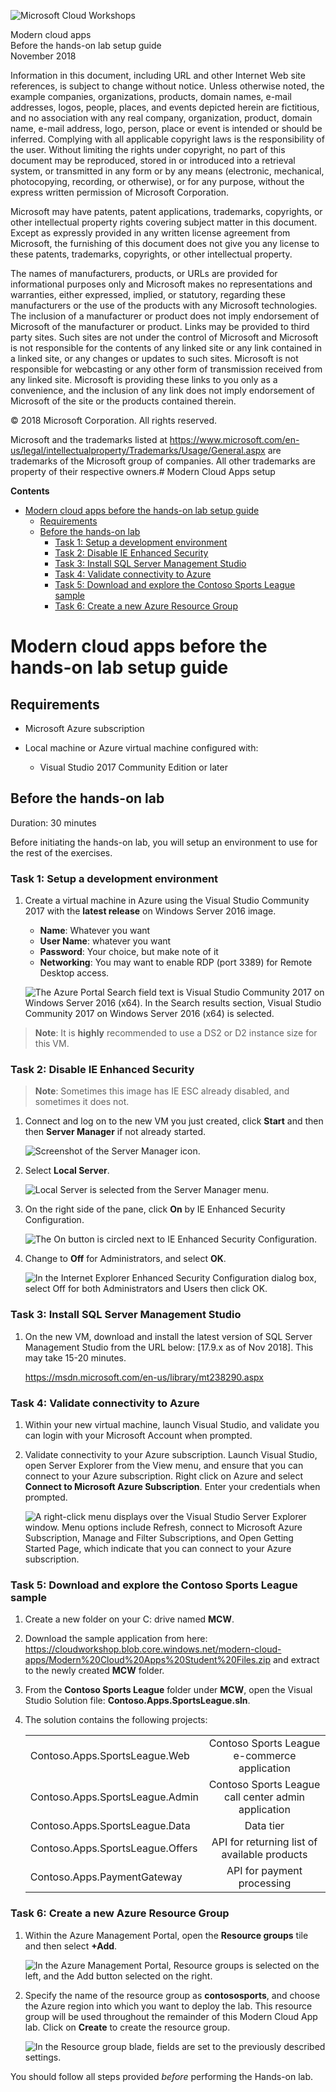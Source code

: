 ![](https://github.com/Microsoft/MCW-Template-Cloud-Workshop/raw/master/Media/ms-cloud-workshop.png "Microsoft Cloud Workshops")

<div class="MCWHeader1">
Modern cloud apps
</div>

<div class="MCWHeader2">
Before the hands-on lab setup guide
</div>

<div class="MCWHeader3">
November 2018
</div>

Information in this document, including URL and other Internet Web site references, is subject to change without notice. Unless otherwise noted, the example companies, organizations, products, domain names, e-mail addresses, logos, people, places, and events depicted herein are fictitious, and no association with any real company, organization, product, domain name, e-mail address, logo, person, place or event is intended or should be inferred. Complying with all applicable copyright laws is the responsibility of the user. Without limiting the rights under copyright, no part of this document may be reproduced, stored in or introduced into a retrieval system, or transmitted in any form or by any means (electronic, mechanical, photocopying, recording, or otherwise), or for any purpose, without the express written permission of Microsoft Corporation.

Microsoft may have patents, patent applications, trademarks, copyrights, or other intellectual property rights covering subject matter in this document. Except as expressly provided in any written license agreement from Microsoft, the furnishing of this document does not give you any license to these patents, trademarks, copyrights, or other intellectual property.

The names of manufacturers, products, or URLs are provided for informational purposes only and Microsoft makes no representations and warranties, either expressed, implied, or statutory, regarding these manufacturers or the use of the products with any Microsoft technologies. The inclusion of a manufacturer or product does not imply endorsement of Microsoft of the manufacturer or product. Links may be provided to third party sites. Such sites are not under the control of Microsoft and Microsoft is not responsible for the contents of any linked site or any link contained in a linked site, or any changes or updates to such sites. Microsoft is not responsible for webcasting or any other form of transmission received from any linked site. Microsoft is providing these links to you only as a convenience, and the inclusion of any link does not imply endorsement of Microsoft of the site or the products contained therein.

© 2018 Microsoft Corporation. All rights reserved.

Microsoft and the trademarks listed at <https://www.microsoft.com/en-us/legal/intellectualproperty/Trademarks/Usage/General.aspx> are trademarks of the Microsoft group of companies. All other trademarks are property of their respective owners.# Modern Cloud Apps setup

**Contents**

<!-- TOC -->

- [Modern cloud apps before the hands-on lab setup guide](#modern-cloud-apps-before-the-hands-on-lab-setup-guide)
    - [Requirements](#requirements)
    - [Before the hands-on lab](#before-the-hands-on-lab)
        - [Task 1: Setup a development environment](#task-1-setup-a-development-environment)
        - [Task 2: Disable IE Enhanced Security](#task-2-disable-ie-enhanced-security)
        - [Task 3: Install SQL Server Management Studio](#task-3-install-sql-server-management-studio)
        - [Task 4: Validate connectivity to Azure](#task-4-validate-connectivity-to-azure)
        - [Task 5: Download and explore the Contoso Sports League sample](#task-5-download-and-explore-the-contoso-sports-league-sample)
        - [Task 6: Create a new Azure Resource Group](#task-6-create-a-new-azure-resource-group)

<!-- /TOC -->

# Modern cloud apps before the hands-on lab setup guide 

## Requirements

-   Microsoft Azure subscription

-   Local machine or Azure virtual machine configured with:

    -   Visual Studio 2017 Community Edition or later

## Before the hands-on lab

Duration: 30 minutes

Before initiating the hands-on lab, you will setup an environment to use for the rest of the exercises.

### Task 1: Setup a development environment

1.  Create a virtual machine in Azure using the Visual Studio Community 2017 with the **latest release** on Windows Server 2016 image.
    - **Name**: Whatever you want
    - **User Name**: whatever you want
    - **Password**: Your choice, but make note of it
    - **Networking**: You may want to enable RDP (port 3389) for Remote Desktop access.

    ![The Azure Portal Search field text is Visual Studio Community 2017 on Windows Server 2016 (x64). In the Search results section, Visual Studio Community 2017 on Windows Server 2016 (x64) is selected.](images/Setup/image3.png "Azure Portal, Search results section")

>**Note**: It is **highly** recommended to use a DS2 or D2 instance size for this VM.

### Task 2: Disable IE Enhanced Security

>**Note**: Sometimes this image has IE ESC already disabled, and sometimes it does not.

1.  Connect and log on to the new VM you just created, click **Start** and then then **Server Manager** if not already started.

    ![Screenshot of the Server Manager icon.](images/Setup/image4.png "Server Manager icon")

2.  Select **Local Server**.

    ![Local Server is selected from the Server Manager menu.](images/Setup/image5.png "Server Manager menu")

3.  On the right side of the pane, click **On** by IE Enhanced Security Configuration.

    ![The On button is circled next to IE Enhanced Security Configuration.](images/Setup/image6.png "On button")

4.  Change to **Off** for Administrators, and select **OK**.

    ![In the Internet Explorer Enhanced Security Configuration dialog box, select Off for both Administrators and Users then click OK.](images/Setup/image7.png "Internet Explorer Enhanced Security Configuration dialog box")

### Task 3: Install SQL Server Management Studio

1.  On the new VM, download and install the latest version of SQL Server Management Studio from the URL below: [17.9.x as of Nov 2018]. This may take 15-20 minutes.

    <https://msdn.microsoft.com/en-us/library/mt238290.aspx>

### Task 4: Validate connectivity to Azure

1.  Within your new virtual machine, launch Visual Studio, and validate you can login with your Microsoft Account when prompted.

2.  Validate connectivity to your Azure subscription. Launch Visual Studio, open Server Explorer from the View menu, and ensure that you can connect to your Azure subscription. Right click on Azure and select **Connect to Microsoft Azure Subscription**. Enter your credentials when prompted.

    ![A right-click menu displays over the Visual Studio Server Explorer window. Menu options include Refresh, connect to Microsoft Azure Subscription, Manage and Filter Subscriptions, and Open Getting Started Page, which indicate that you can connect to your Azure subscription.](images/Setup/image8.png "Visual Studio Server Explorer")

### Task 5: Download and explore the Contoso Sports League sample

1.  Create a new folder on your C: drive named **MCW**.

2.  Download the sample application from here: <https://cloudworkshop.blob.core.windows.net/modern-cloud-apps/Modern%20Cloud%20Apps%20Student%20Files.zip>  and extract to the newly created **MCW** folder.

3.  From the **Contoso Sports League** folder under **MCW**, open the Visual Studio Solution file: **Contoso.Apps.SportsLeague.sln**.

4.  The solution contains the following projects:

    |    |            |
    |----------|:-------------:|
    | Contoso.Apps.SportsLeague.Web |   Contoso Sports League e-commerce application |
    | Contoso.Apps.SportsLeague.Admin |   Contoso Sports League call center admin application |
    | Contoso.Apps.SportsLeague.Data  |   Data tier |
    | Contoso.Apps.SportsLeague.Offers |  API for returning list of available products |
    | Contoso.Apps.PaymentGateway   |     API for payment processing |

### Task 6: Create a new Azure Resource Group

1.  Within the Azure Management Portal, open the **Resource groups** tile and then select **+Add**.

    ![In the Azure Management Portal, Resource groups is selected on the left, and the Add button selected on the right.](images/Setup/image9.png "Azure Management Portal")

2.  Specify the name of the resource group as **contososports**, and choose the Azure region into which you want to deploy the lab. This resource group will be used throughout the remainder of this Modern Cloud App lab. Click on **Create** to create the resource group.

    ![In the Resource group blade, fields are set to the previously described settings.](images/Setup/image10.png "Resource group blade")

You should follow all steps provided *before* performing the Hands-on lab.
